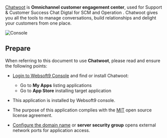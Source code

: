 [Chatwoot](https://www.chatwoot.com/) is **Omnichannel customer engagement center**, used for Support & Customer Success Chat Digtal for SCM and Operation . Chatwoot gives you all the tools to manage conversations, build relationships and delight your customers from one place.


![Console](https://libs.websoft9.com/Websoft9/DocsPicture/zh/chatwoot/chatwoot-gui-websoft9.webp)


## Prepare

When referring to this document to use **Chatwoot**, please read and ensure the following points:

- [Login to Websoft9 Console](./login-console) and find or install Chatwoot:
  - Go to **My Apps** listing applications 
  - Go to **App Store** installing target application

- This application is installed by Websoft9 console.


- The purpose of this application complies with the [MIT](https://opensource.org/licenses/MIT) open source license agreement.


- [Configure the domain name](./domain-set) or **server security group** opens external network ports for application access.